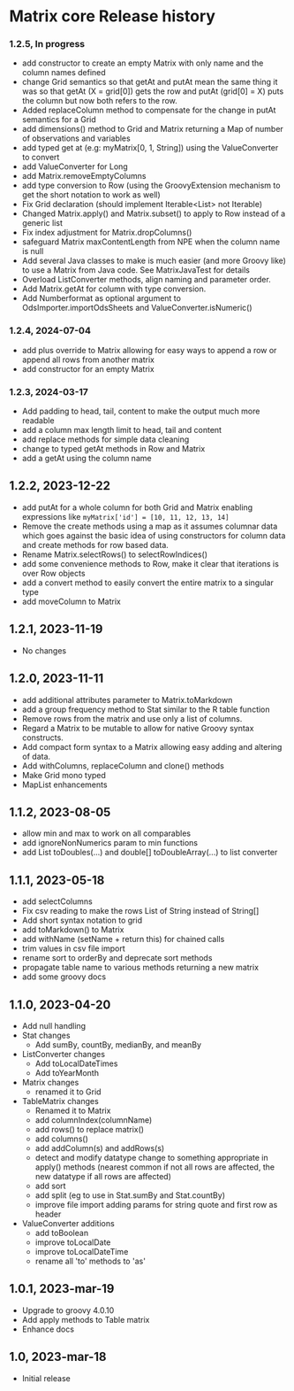 # Matrix core Release history

### 1.2.5, In progress
- add constructor to create an empty Matrix with only name and the column names defined
- change Grid semantics so that getAt and putAt mean the same thing
  it was so that getAt (X = grid[0]) gets the row and putAt (grid[0] = X) puts the column
  but now both refers to the row.
- Added replaceColumn method to compensate for the change in putAt semantics for a Grid
- add dimensions() method to Grid and Matrix returning a Map of number of observations and variables
- add typed get at (e.g: myMatrix[0, 1, String]) using the ValueConverter to convert
- add ValueConverter for Long
- add Matrix.removeEmptyColumns
- add type conversion to Row (using the GroovyExtension mechanism to get the short notation to work as well)
- Fix Grid declaration (should implement Iterable<List<T>> not Iterable<T>)
- Changed Matrix.apply() and Matrix.subset() to apply to Row instead of a generic list
- Fix index adjustment for Matrix.dropColumns()
- safeguard Matrix maxContentLength from NPE when the column name is null
- Add several Java classes to make is much easier (and more Groovy like) to use a
  Matrix from Java code. See MatrixJavaTest for details
- Overload ListConverter methods, align naming and parameter order. 
- Add Matrix.getAt for column with type conversion. 
- Add Numberformat as optional argument to OdsImporter.importOdsSheets and ValueConverter.isNumeric()

### 1.2.4, 2024-07-04
- add plus override to Matrix allowing for easy ways to append a row or append all rows from another matrix
- add constructor for an empty Matrix

### 1.2.3, 2024-03-17
- Add padding to head, tail, content to make the output much more readable
- add a column max length limit to head, tail and content
- add replace methods for simple data cleaning
- change to typed getAt methods in Row and Matrix
- add a getAt using the column name

## 1.2.2, 2023-12-22
- add putAt for a whole column for both Grid and Matrix enabling expressions like `myMatrix['id'] = [10, 11, 12, 13, 14]`
- Remove the create methods using a map as it assumes columnar data which goes against the basic idea of
using constructors for column data and create methods for row based data.
- Rename Matrix.selectRows() to selectRowIndices()
- add some convenience methods to Row, make it clear that iterations is over Row objects
- add a convert method to easily convert the entire matrix to a singular type
- add moveColumn to Matrix

## 1.2.1, 2023-11-19
- No changes

## 1.2.0, 2023-11-11
- add additional attributes parameter to Matrix.toMarkdown
- add a group frequency method to Stat similar to the R table function
- Remove rows from the matrix and use only a list of columns. 
- Regard a Matrix to be mutable to allow for native Groovy syntax constructs. 
- Add compact form syntax to a Matrix allowing easy adding and altering of data. 
- Add withColumns, replaceColumn and clone() methods
- Make Grid mono typed
- MapList enhancements

## 1.1.2, 2023-08-05
- allow min and max to work on all comparables
- add ignoreNonNumerics param to min functions
- add List<Double> toDoubles(...) and double[] toDoubleArray(...) to list converter

## 1.1.1, 2023-05-18
- add selectColumns
- Fix csv reading to make the rows List of String instead of String[]
- Add short syntax notation to grid
- add toMarkdown() to Matrix 
- add withName (setName + return this) for chained calls
- trim values in csv file import
- rename sort to orderBy and deprecate sort methods
- propagate table name to various methods returning a new matrix
- add some groovy docs

## 1.1.0, 2023-04-20
- Add null handling
- Stat changes
  - Add sumBy, countBy, medianBy, and meanBy
- ListConverter changes
  - Add toLocalDateTimes
  - Add toYearMonth
- Matrix changes
  - renamed it to Grid
- TableMatrix changes
  - Renamed it to Matrix
  - add columnIndex(columnName)
  - add rows() to replace matrix()
  - add columns()
  - add addColumn(s) and addRows(s)
  - detect and modify datatype change to something appropriate in apply() methods 
  (nearest common if not all rows are affected, the new datatype if all rows are affected) 
  - add sort
  - add split (eg to use in Stat.sumBy and Stat.countBy)
  - improve file import adding params for string quote and first row as header 
- ValueConverter additions
  - add toBoolean 
  - improve toLocalDate
  - improve toLocalDateTime
  - rename all 'to' methods to 'as'

  
## 1.0.1, 2023-mar-19
- Upgrade to groovy 4.0.10
- Add apply methods to Table matrix
- Enhance docs

## 1.0, 2023-mar-18
- Initial release